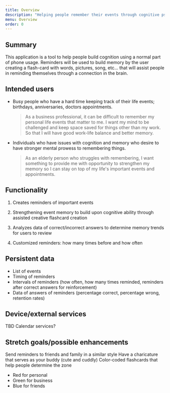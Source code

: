 ```yaml
---
title: Overview
description: "Helping people remember their events through cognitive psychology tools."
menu: Overview
order: 0
---
```


## Summary

This application is a tool to help people build cognition using a normal part of phone usage. Reminders will be used to build memory by the user creating a flash-card with words, pictures, song, etc... that will assist people in reminding themselves through a connection in the brain.

## Intended users

* Busy people who have a hard time keeping track of their life events; birthdays, anniversaries, doctors appointments.

  > As a business professional, it can be difficult to remember my personal life events that matter to me. I want my mind to be challenged and keep space saved for things other than my work. So that I will have good work-life balance and better memory.

* Individuals who have issues with cognition and memory who desire to have stronger mental prowess to remembering things.

  > As an elderly person who struggles with remembering, I want something to provide me with opportunity to strengthen my memory so I can stay on top of my life's important events and appointments.

## Functionality

1. Creates reminders of important events

2. Strengthening event memory to build upon cognitive ability through assisted creative flashcard creation

3. Analyzes data of correct/incorrect answers to determine memory trends for users to review

4. Customized reminders: how many times before and how often


## Persistent data

* List of events
* Timing of reminders
* Intervals of reminders (how often, how many times reminded, reminders after correct answers for reinforcement)
* Data of answers of reminders (percentage correct, percentage wrong, retention rates)

## Device/external services

TBD
Calendar services?

## Stretch goals/possible enhancements 

Send reminders to friends and family in a similar style
Have a charicature that serves as your buddy (cute and cuddly)
Color-coded flashcards that help people determine the zone
* Red for personal
* Green for business
* Blue for friends